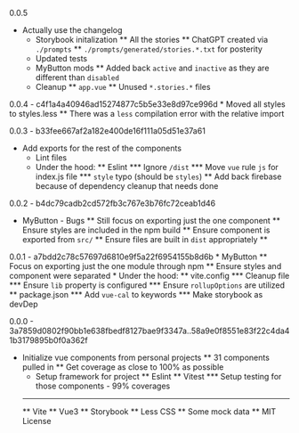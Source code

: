 0.0.5
  * Actually use the changelog
	* Storybook initalization
	** All the stories
	** ChatGPT created via `./prompts`
	** `./prompts/generated/stories.*.txt` for posterity
	* Updated tests
	* MyButton mods
	** Added back `active` and `inactive` as they are different than `disabled`
	* Cleanup
	** `app.vue`
	** Unused `*.stories.*` files

0.0.4 - c4f1a4a40946ad15274877c5b5e33e8d97ce996d
	* Moved all styles to styles.less
	** There was a `less` compilation error with the relative import

0.0.3 - b33fee667af2a182e400de16f111a05d51e37a61
  * Add exports for the rest of the components
	* Lint files
	* Under the hood:
	** Eslint
	*** Ignore `/dist`
	*** Move `vue` rule `js` for index.js file
	*** `style` typo (should be `styles`)
	** Add back firebase because of dependency cleanup that needs done

0.0.2 - b4dc79cadb2cd572fb3c767e3b76fc72ceab1d46
  * MyButton - Bugs
	** Still focus on exporting just the one component
	** Ensure styles are included in the npm build
	** Ensure component is exported from `src/`
	** Ensure files are built in `dist` appropriately
	**

0.0.1 - a7bdd2c78c57697d6810e9f5a22f6954155b8d6b
	* MyButton
	** Focus on exporting just the one module through npm
	** Ensure styles and component were separated
	* Under the hood:
	** vite.config
	*** Cleanup file
	*** Ensure `lib` property is configured
	*** Ensure `rollupOptions` are utilized
  ** package.json
  *** Add `vue-cal` to keywords
	*** Make storybook as devDep

0.0.0 - 3a7859d0802f90bb1e638fbedf8127bae9f3347a..58a9e0f8551e83f22c4da41b3179895b0f0a362f
  * Initialize vue components from personal projects
	** 31 components pulled in
	** Get coverage as close to 100% as possible
	* Setup framework for project
	** Eslint
	** Vitest
	*** Setup testing for those components - 99% coverages
	*** 
	** Vite
	** Vue3
	** Storybook
	** Less CSS
	** Some mock data
	** MIT License
